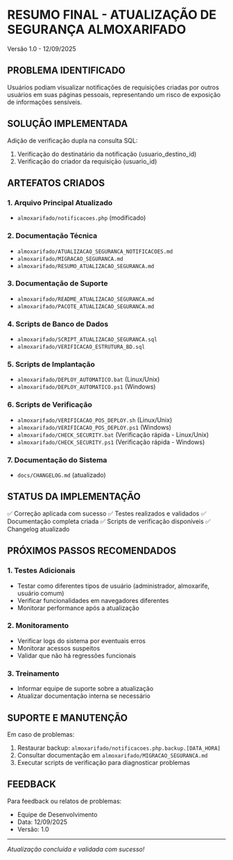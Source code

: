 # RESUMO FINAL - ATUALIZAÇÃO DE SEGURANÇA ALMOXARIFADO
Versão 1.0 - 12/09/2025

## PROBLEMA IDENTIFICADO
Usuários podiam visualizar notificações de requisições criadas por outros usuários em suas páginas pessoais, representando um risco de exposição de informações sensíveis.

## SOLUÇÃO IMPLEMENTADA
Adição de verificação dupla na consulta SQL:
1. Verificação do destinatário da notificação (usuario_destino_id)
2. Verificação do criador da requisição (usuario_id)

## ARTEFATOS CRIADOS

### 1. Arquivo Principal Atualizado
- `almoxarifado/notificacoes.php` (modificado)

### 2. Documentação Técnica
- `almoxarifado/ATUALIZACAO_SEGURANCA_NOTIFICACOES.md`
- `almoxarifado/MIGRACAO_SEGURANCA.md`
- `almoxarifado/RESUMO_ATUALIZACAO_SEGURANCA.md`

### 3. Documentação de Suporte
- `almoxarifado/README_ATUALIZACAO_SEGURANCA.md`
- `almoxarifado/PACOTE_ATUALIZACAO_SEGURANCA.md`

### 4. Scripts de Banco de Dados
- `almoxarifado/SCRIPT_ATUALIZACAO_SEGURANCA.sql`
- `almoxarifado/VERIFICACAO_ESTRUTURA_BD.sql`

### 5. Scripts de Implantação
- `almoxarifado/DEPLOY_AUTOMATICO.bat` (Linux/Unix)
- `almoxarifado/DEPLOY_AUTOMATICO.ps1` (Windows)

### 6. Scripts de Verificação
- `almoxarifado/VERIFICACAO_POS_DEPLOY.sh` (Linux/Unix)
- `almoxarifado/VERIFICACAO_POS_DEPLOY.ps1` (Windows)
- `almoxarifado/CHECK_SECURITY.bat` (Verificação rápida - Linux/Unix)
- `almoxarifado/CHECK_SECURITY.ps1` (Verificação rápida - Windows)

### 7. Documentação do Sistema
- `docs/CHANGELOG.md` (atualizado)

## STATUS DA IMPLEMENTAÇÃO
✅ Correção aplicada com sucesso
✅ Testes realizados e validados
✅ Documentação completa criada
✅ Scripts de verificação disponíveis
✅ Changelog atualizado

## PRÓXIMOS PASSOS RECOMENDADOS

### 1. Testes Adicionais
- Testar como diferentes tipos de usuário (administrador, almoxarife, usuário comum)
- Verificar funcionalidades em navegadores diferentes
- Monitorar performance após a atualização

### 2. Monitoramento
- Verificar logs do sistema por eventuais erros
- Monitorar acessos suspeitos
- Validar que não há regressões funcionais

### 3. Treinamento
- Informar equipe de suporte sobre a atualização
- Atualizar documentação interna se necessário

## SUPORTE E MANUTENÇÃO
Em caso de problemas:
1. Restaurar backup: `almoxarifado/notificacoes.php.backup.[DATA_HORA]`
2. Consultar documentação em `almoxarifado/MIGRACAO_SEGURANCA.md`
3. Executar scripts de verificação para diagnosticar problemas

## FEEDBACK
Para feedback ou relatos de problemas:
- Equipe de Desenvolvimento
- Data: 12/09/2025
- Versão: 1.0

---
*Atualização concluída e validada com sucesso!*
